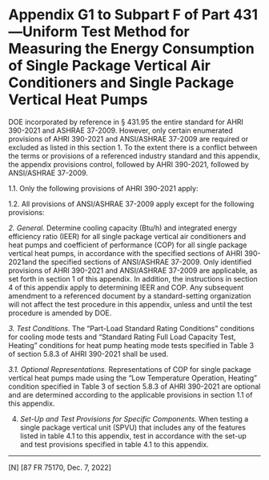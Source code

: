 # Appendix G1 to Subpart F of Part 431—Uniform Test Method for Measuring the Energy Consumption of Single Package Vertical Air Conditioners and Single Package Vertical Heat Pumps


DOE incorporated by reference in § 431.95 the entire standard for AHRI 390-2021 and ASHRAE 37-2009. However, only certain enumerated provisions of AHRI 390-2021 and ANSI/ASHRAE 37-2009 are required or excluded as listed in this section 1. To the extent there is a conflict between the terms or provisions of a referenced industry standard and this appendix, the appendix provisions control, followed by AHRI 390-2021, followed by ANSI/ASHRAE 37-2009.


1.1. Only the following provisions of AHRI 390-2021 apply:


1.2. All provisions of ANSI/ASHRAE 37-2009 apply except for the following provisions:


*2. General.* Determine cooling capacity (Btu/h) and integrated energy efficiency ratio (IEER) for all single package vertical air conditioners and heat pumps and coefficient of performance (COP) for all single package vertical heat pumps, in accordance with the specified sections of AHRI 390-2021and the specified sections of ANSI/ASHRAE 37-2009. Only identified provisions of AHRI 390-2021 and ANSI/ASHRAE 37-2009 are applicable, as set forth in section 1 of this appendix. In addition, the instructions in section 4 of this appendix apply to determining IEER and COP. Any subsequent amendment to a referenced document by a standard-setting organization will not affect the test procedure in this appendix, unless and until the test procedure is amended by DOE.


*3. Test Conditions.* The “Part-Load Standard Rating Conditions” conditions for cooling mode tests and “Standard Rating Full Load Capacity Test, Heating” conditions for heat pump heating mode tests specified in Table 3 of section 5.8.3 of AHRI 390-2021 shall be used.


*3.1. Optional Representations.* Representations of COP for single package vertical heat pumps made using the “Low Temperature Operation, Heating” condition specified in Table 3 of section 5.8.3 of AHRI 390-2021 are optional and are determined according to the applicable provisions in section 1.1 of this appendix.


4. *Set-Up and Test Provisions for Specific Components.* When testing a single package vertical unit (SPVU) that includes any of the features listed in table 4.1 to this appendix, test in accordance with the set-up and test provisions specified in table 4.1 to this appendix.



---

[N] [87 FR 75170, Dec. 7, 2022]










